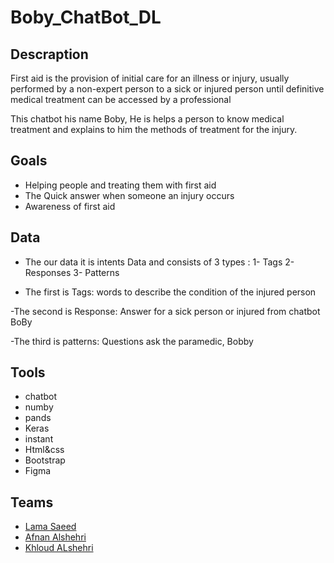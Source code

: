 # Boby_ChatBot_DL


## Descraption

First aid is the provision of initial care for an illness or injury, usually performed by a non-expert person to a sick or injured person until definitive medical treatment can be accessed by a professional

This chatbot his name Boby, He is helps a person to know medical treatment and explains to him the methods of treatment for the injury.


## Goals

- Helping people and treating them with first aid
- The Quick answer when someone an injury occurs
- Awareness of first aid

## Data

* The our data it is intents Data and consists of 3 types :
1- Tags 2- Responses 3- Patterns

- The first is Tags:
words to describe the condition of the injured person

-The second is Response:
Answer for a sick person or injured from chatbot BoBy 

-The third is patterns:
Questions ask the paramedic, Bobby

## Tools

- chatbot 
- numby
- pands
- Keras
- instant
- Html&css
- Bootstrap
- Figma


## Teams

- <a href="https://github.com/LamaSaeed/ChatBot_DL/"> Lama Saeed</a>
-  <a href="https://github.com/Afnan-alshehri/daap-learning"> Afnan Alshehri</a>
- <a href="https://github.com/kholod2/ChatBot_DL"> Khloud ALshehri</a>
